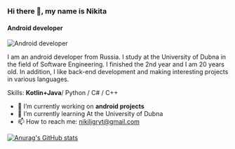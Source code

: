 ### Hi there 👋, my name is Nikita
####  Android developer
![ Android developer](https://get.wallhere.com/photo/white-black-minimalism-logo-simple-androids-operating-systems-line-darkness-screenshot-computer-wallpaper-font-59175.jpg)

I am an android developer from Russia. I study at the University of Dubna in the field of Software Engineering. I finished the 2nd year and I am 20 years old. In addition, I like back-end development and making interesting projects in various languages.


Skills: **Kotlin+Java**/ Python / C# / C++

- 🔭 I’m currently working on **android projects** 
- 🌱 I’m currently learning At the University of Dubna 
- 📫 How to reach me: nikiljgryt@gmail.com 








[![Anurag's GitHub stats](https://github-readme-stats.vercel.app/api?username=Ytdg)](https://github.com/anuraghazra/github-readme-stats)
